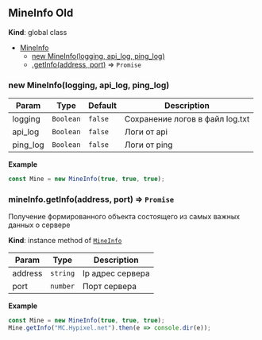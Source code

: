 <a name="MineInfo"></a>

## MineInfo Old
**Kind**: global class

* [MineInfo](#MineInfo)
    * [new MineInfo(logging, api_log, ping_log)](#new_MineInfo_new)
    * [.getInfo(address, port)](#MineInfo+getInfo) ⇒ <code>Promise</code>

<a name="new_MineInfo_new"></a>

### new MineInfo(logging, api_log, ping_log)

| Param | Type | Default | Description |
| --- | --- | --- | --- |
| logging | <code>Boolean</code> | <code>false</code> | Сохранение логов в файл log.txt |
| api_log | <code>Boolean</code> | <code>false</code> | Логи от api |
| ping_log | <code>Boolean</code> | <code>false</code> | Логи от ping |

**Example**
```js
const Mine = new MineInfo(true, true, true);
```
<a name="MineInfo+getInfo"></a>

### mineInfo.getInfo(address, port) ⇒ <code>Promise</code>
Получение формированного объекта состоящего из самых важных данных о сервере

**Kind**: instance method of [<code>MineInfo</code>](#MineInfo)

| Param | Type | Description |
| --- | --- | --- |
| address | <code>string</code> | Ip адрес сервера |
| port | <code>number</code> | Порт сервера |

**Example**
```js
const Mine = new MineInfo(true, true, true);
Mine.getInfo("MC.Hypixel.net").then(e => console.dir(e));
```
